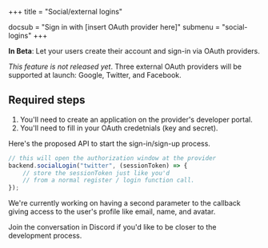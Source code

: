 +++
title = "Social/external logins"

docsub = "Sign in with [insert OAuth provider here]"
submenu = "social-logins"
+++

**In Beta**: Let your users create their account and sign-in via OAuth 
providers.

_This feature is not released yet_. Three external OAuth providers will be 
supported at launch: Google, Twitter, and Facebook.

## Required steps

1. You'll need to create an application on the provider's developer portal.
2. You'll need to fill in your OAuth credetnials (key and secret).

Here's the proposed API to start the sign-in/sign-up process.

```javascript
// this will open the authorization window at the provider
backend.socialLogin("twitter", (sessionToken) => {
	// store the sessionToken just like you'd 
	// from a normal register / login function call.
});
```

We're currently working on having a second parameter to the callback giving 
access to the user's profile like email, name, and avatar.

Join the conversation in Discord if you'd like to be closer to the development 
process.